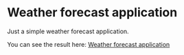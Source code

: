 # Weather forecast application

Just a simple weather forecast application.

You can see the result here: [Weather forecast application](https://antoinesolovyov.github.io/weather-forecast-app/)

